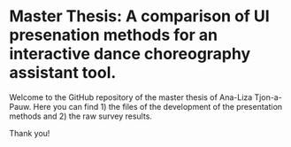 # Master Thesis: A comparison of UI presenation methods for an interactive dance choreography assistant tool. 

Welcome to the GitHub repository of the master thesis of Ana-Liza Tjon-a-Pauw.
Here you can find 1) the files of the development of the presentation methods and 2) the raw survey results.

Thank you!
